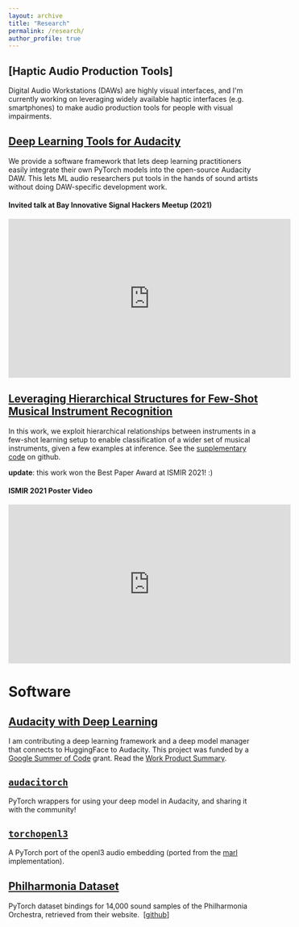 ```yaml
---
layout: archive
title: "Research"
permalink: /research/
author_profile: true
---
```


## [Haptic Audio Production Tools]

Digital Audio Workstations (DAWs) are highly visual interfaces, and I'm currently working on leveraging widely available haptic interfaces (e.g. smartphones) to make audio production tools for people with visual impairments. 

## [Deep Learning Tools for Audacity](https://interactiveaudiolab.github.io/project/audacity.html)

We provide a software framework that lets deep learning practitioners easily integrate their own PyTorch models into the open-source Audacity DAW. This lets ML audio researchers put tools in the hands of sound artists without doing DAW-specific development work.

#### Invited talk at Bay Innovative Signal Hackers Meetup (2021) 
<iframe width="560" height="315" src="https://www.youtube.com/embed/gUXdQLUdOsU?start=2887" title="YouTube video player" frameborder="0" allow="accelerometer; autoplay; clipboard-write; encrypted-media; gyroscope; picture-in-picture" allowfullscreen></iframe>


## [Leveraging Hierarchical Structures for Few-Shot Musical Instrument Recognition](https://arxiv.org/abs/2107.07029)
In this work, we exploit hierarchical relationships between instruments in a few-shot learning setup to enable classification of a wider set of musical instruments, given a few examples at inference. See the [supplementary code](https://github.com/hugofloresgarcia/music-trees) on github. 

**update**: this work won the Best Paper Award at ISMIR 2021! :)

#### ISMIR 2021 Poster Video
<iframe width="560" height="315" src="https://www.youtube.com/embed/BcK_FflSddA" title="YouTube video player" frameborder="0" allow="accelerometer; autoplay; clipboard-write; encrypted-media; gyroscope; picture-in-picture" allowfullscreen></iframe>

# Software

## [Audacity with Deep Learning](https://interactiveaudiolab.github.io/project/audacity.html)
I am contributing a deep learning framework and a deep model manager that connects to HuggingFace to Audacity. This project was funded by a [Google Summer of Code](https://summerofcode.withgoogle.com/archive/2021/projects/5097817919455232/) grant. Read the [Work Product Summary](https://www.audacityteam.org/gsoc-2021-work-product-source-separation-and-deep-learning-tools/).

## [`audacitorch`](https://github.com/hugofloresgarcia/audacitorch)
PyTorch wrappers for using your deep model in Audacity, and sharing it with the community!

## [`torchopenl3`](https://github.com/hugofloresgarcia/torchopenl3)
A PyTorch port of the openl3 audio embedding (ported from the [marl](https://github.com/marl/openl3) implementation). 

## [Philharmonia Dataset](https://github.com/hugofloresgarcia/philharmonia-dataset)
PyTorch dataset bindings for 14,000 sound samples of the Philharmonia Orchestra, retrieved from their website.
 [[github]()]